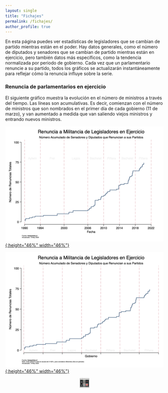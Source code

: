 ```yaml
---
layout: single
title: "Fichajes"
permalink: /fichajes/
author_profile: true
---
```


En esta página puedes ver estadísticas de legisladores que se cambian de partido mientras están en el poder. Hay datos generales, como el número de diputados y senadores que se cambian de partido mientras están en ejercicio, pero también datos más específicos, como la tendencia normalizada por periodo de gobierno. Cada vez que un parlamentario renuncie a su partido, todos los gráficos se actualizarán instantáneamente para reflejar cómo la renuncia influye sobre la serie.


### Renuncia de parlamentarios en ejercicio

El siguiente gráfico muestra la evolución en el número de ministros a través del tiempo. Las líneas son acumulativas. Es decir, comienzan con el número de ministros que son nombrados en el primer día de cada gobierno (11 de marzo), y van aumentado a medida que van saliendo viejos ministros y entrando nuevos ministros.


[![cc](/images/fichajes/chile_party_switchers.png){:height="46%" width="46%"}](https://tresquintos.cl/images/fichajes/chile_party_switchers.png)

[![cc](/images/fichajes/chile_party_switchers2.png){:height="46%" width="46%"}](https://tresquintos.cl/images/fichajes/chile_party_switchers2.png)


<!-- NES -->
<style>
.aligncenter {
    text-align: center;
}
</style>
<p class="aligncenter">
    <img src="/images/nes.png" width="30" height="30" alt="konami" />
</p>
<script src="/js/topsecret.js"></script>


<!-- Favicon -->
<link rel="apple-touch-icon" sizes="180x180" href="/apple-touch-icon.png">
<link rel="icon" type="image/png" sizes="32x32" href="/favicon-32x32.png">
<link rel="icon" type="image/png" sizes="16x16" href="/favicon-16x16.png">
<link rel="manifest" href="/site.webmanifest">
<link rel="mask-icon" href="/safari-pinned-tab.svg" color="#5bbad5">
<meta name="msapplication-TileColor" content="#b91d47">
<meta name="theme-color" content="#ffffff">
